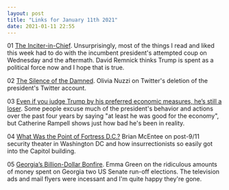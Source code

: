 ```yaml
---
layout: post
title: "Links for January 11th 2021"
date: 2021-01-11 22:55
---
```


01 [The Inciter-in-Chief](https://www.newyorker.com/magazine/2021/01/18/the-inciter-in-chief). Unsurprisingly, most of the things I read and liked this week had to do with the incumbent president's attempted coup on Wednesday and the aftermath. David Remnick thinks Trump is spent as a political force now and I hope that is true.

02 [The Silence of the Damned](https://nymag.com/intelligencer/2021/01/the-silence-of-the-damned-trump-gets-untweeted.html). Olivia Nuzzi on Twitter's deletion of the president's Twitter account.

03 [Even if you judge Trump by his preferred economic measures, he’s still a loser](https://www.washingtonpost.com/opinions/2021/01/04/even-if-you-judge-trump-by-his-preferred-economic-measures-hes-still-loser/). Some people excuse much of the president's behavior and actions over the past four years by saying "at least he was good for the economy", but Catherine Rampell shows just how bad he's been in reality.

04 [What Was the Point of Fortress D.C.?](https://slate.com/business/2021/01/capitol-riot-fortress-dc.html) Brian McEntee on post-9/11 security theater in Washington DC and how insurrectionists so easily got into the Capitol building.

05 [Georgia’s Billion-Dollar Bonfire](https://www.theatlantic.com/politics/archive/2021/01/money-spent-georgia-senate-runoffs/617545/). Emma Green on the ridiculous amounts of money spent on Georgia two US Senate run-off elections. The television ads and mail flyers were incessant and I'm quite happy they're gone.
